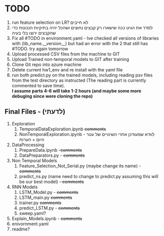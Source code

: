 <h1> TODO </h1>
<ol>
<li> run feature selection on LR? לא חייבים</li>
<li> לסדר את הגיט ככה שישארו רק קבצים נחוצים ושהכל יהיה בתיקיות הנכונות כדי שהקבצים ירוצו בלי בעיה
</li>
<li> Fix all #TODO in environment.yaml - Ive checked all versions of libraries with (lib_name.__version__) but had an error with the 2 that still has #TODO. try again tomorrow
</li>
<li> Upload processed CSV files from the machine to GIT </li>
<li> Upload Trained non-temporal models to GIT after training </li>
<li> Clone Git repo into azure machine </li>
<li> Delete current hw1_env and re install with the yaml file </li>
<li>  run both predict.py on the trained models, including reading psv files from the test directory as instructed
(The reading part is currently commented to save time). <br>
<b>  I assume parts 4-6 will take 1-2 hours (and maybe some more debuging since were cloning the repo)</b>
</li>
</ol>
<h2>Final Files - (לדעתי) </h2>
<ol>
<li>
Exploration
<ol> 
<li>
TemporalDataExploration.ipynb <s> comments </s>
</li>
<li>
NonTemporalExploration.ipynb -  לוודא שמעודכן אחרי השינויים של עטר היום + הערות
</li>
</ol>
<li>
DataProcessing
<ol>
<li>
PrepareData.ipynb -<s>comments </s> 
</li>
<li>
DataPreparators.py - <s>comments </s></li> 
</ol>
</li>
<li> Non Temporal Models
<ol>
<li>
Feature_Selection_Not_Serial.py (maybe change its name) - <s>comments </s>
</li>
<li>
predict_ns.py (name need to change to predict.py assuming this will be our best model) -<s> comments </s>
</li>
</ol>
</li>
<li> RNN Models
<ol>
<li> LSTM_Model.py - <s>comments </s> </li>
<li> LSTM_main.py  <s>comments </s>  </li>
<li> trainer.py  <s>comments </s> </li>
<li>predict_LSTM.py - <s>comments </s> </li>
<li>sweep.yaml? </li>
</ol>
</li>
<li> Explain_Models.ipynb - <s>comments </s>  </li>
<li> enivornment.yaml </li>
<li> readme? </li>
</ol>